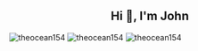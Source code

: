 <h2 align="center">Hi 👋, I'm John</h1>

<img src="https://github-readme-stats.vercel.app/api/top-langs?username=theocean154&show_icons=true&locale=en&layout=compact" alt="theocean154" />

<img src="https://github-readme-stats.vercel.app/api?username=theocean154&show_icons=true&locale=en" alt="theocean154" />

<img src="https://github-readme-streak-stats.herokuapp.com/?user=theocean154&" alt="theocean154" />
